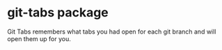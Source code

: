 # git-tabs package

Git Tabs remembers what tabs you had open for each git branch and will open them up for you.
